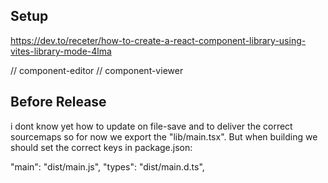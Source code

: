 ## Setup

https://dev.to/receter/how-to-create-a-react-component-library-using-vites-library-mode-4lma

// component-editor
// component-viewer

## Before Release

i dont know yet how to update on file-save and to deliver the correct sourcemaps so for now we export the "lib/main.tsx". But when building we should set the correct keys in package.json:

"main": "dist/main.js",
"types": "dist/main.d.ts",